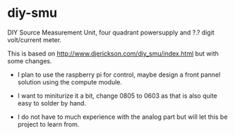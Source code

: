 # diy-smu
DIY Source Measurement Unit, four quadrant powersupply and ?.? digit volt/current meter.

This is based on http://www.djerickson.com/diy_smu/index.html but with some changes.

- I plan to use the raspberry pi for control, maybe design a front pannel solution using the compute module.

- I want to miniturize it a bit, change 0805 to 0603 as that is also quite easy to solder by hand.

- I do not have to much experience with the analog part but will let this be project to learn from.